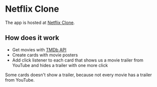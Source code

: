 # Netflix Clone

The app is hosted at [Netflix Clone](https://netflix-clone-bf270.web.app/).

## How does it work

- Get movies with [TMDb API](https://developers.themoviedb.org/3/getting-started/introduction)
- Create cards with movie posters
- Add click listener to each card that shows us a movie trailer from YouTube and hides a trailer with one more click

Some cards doesn't show a trailer, because not every movie has a trailer from YouTube.
